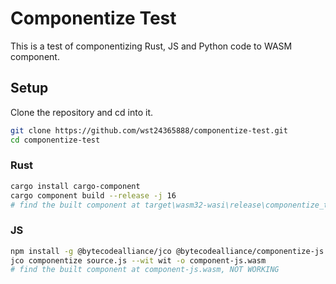 # Componentize Test

This is a test of componentizing Rust, JS and Python code to WASM component.

## Setup

Clone the repository and cd into it.

```bash
git clone https://github.com/wst24365888/componentize-test.git
cd componentize-test
```

### Rust

```bash
cargo install cargo-component
cargo component build --release -j 16
# find the built component at target\wasm32-wasi\release\componentize_test.wasm
```

### JS

```bash
npm install -g @bytecodealliance/jco @bytecodealliance/componentize-js
jco componentize source.js --wit wit -o component-js.wasm
# find the built component at component-js.wasm, NOT WORKING
```
